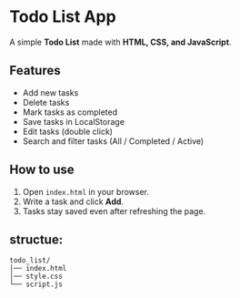 # Todo List App  

A simple **Todo List** made with **HTML, CSS, and JavaScript**.  

## Features  
- Add new tasks  
- Delete tasks  
- Mark tasks as completed  
- Save tasks in LocalStorage  
- Edit tasks (double click)  
- Search and filter tasks (All / Completed / Active)  

## How to use  
1. Open `index.html` in your browser.  
2. Write a task and click **Add**.  
3. Tasks stay saved even after refreshing the page.  

## structue:
    todo_list/
    │── index.html
    │── style.css
    └── script.js